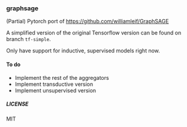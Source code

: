 ### graphsage

(Partial) Pytorch port of https://github.com/williamleif/GraphSAGE

A simplified version of the original Tensorflow version can be found on branch `tf-simple`.

Only have support for inductive, supervised models right now.

#### To do

- Implement the rest of the aggregators
- Implement transductive version
- Implement unsupervised version

##### LICENSE
MIT

